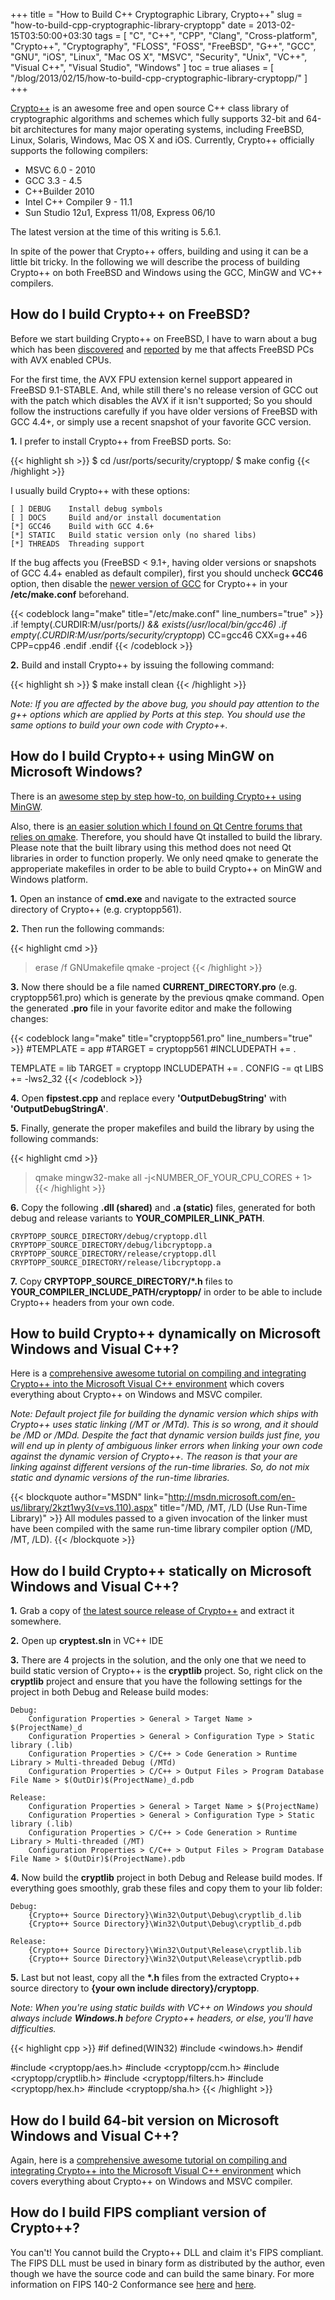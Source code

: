 +++
title = "How to Build C++ Cryptographic Library, Crypto++"
slug = "how-to-build-cpp-cryptographic-library-cryptopp"
date = 2013-02-15T03:50:00+03:30
tags = [ "C", "C++", "CPP", "Clang", "Cross-platform", "Crypto++", "Cryptography", "FLOSS", "FOSS", "FreeBSD", "G++", "GCC", "GNU", "iOS", "Linux", "Mac OS X", "MSVC", "Security", "Unix", "VC++", "Visual C++", "Visual Studio", "Windows" ]
toc = true
aliases = [ "/blog/2013/02/15/how-to-build-cpp-cryptographic-library-cryptopp/" ]
+++

[Crypto++](http://www.cryptopp.com/) is an awesome free and open source C++ class library of cryptographic algorithms and schemes which fully supports 32-bit and 64-bit architectures for many major operating systems, including FreeBSD, Linux, Solaris, Windows, Mac OS X and iOS. Currently, Crypto++ officially supports the following compilers:

- MSVC 6.0 - 2010
- GCC 3.3 - 4.5
- C++Builder 2010
- Intel C++ Compiler 9 - 11.1
- Sun Studio 12u1, Express 11/08, Express 06/10

The latest version at the time of this writing is 5.6.1.

In spite of the power that Crypto++ offers, building and using it can be a little bit tricky. In the following we will describe the process of building Crypto++ on both FreeBSD and Windows using the GCC, MinGW and VC++ compilers.

<!--more-->

## How do I build Crypto++ on FreeBSD?

Before we start building Crypto++ on FreeBSD, I have to warn about a bug which has been [discovered](http://forums.freebsd.org/showthread.php?t=23535) and [reported](http://gcc.gnu.org/bugzilla/show_bug.cgi?id=54741) by me that affects FreeBSD PCs with AVX enabled CPUs.

For the first time, the AVX FPU extension kernel support appeared in FreeBSD 9.1-STABLE. And, while still there's no release version of GCC out with the patch which disables the AVX if it isn't supported; So you should follow the instructions carefully if you have older versions of FreeBSD with GCC 4.4+, or simply use a recent snapshot of your favorite GCC version.

**1.** I prefer to install Crypto++ from FreeBSD ports. So:

{{< highlight sh >}}
$ cd /usr/ports/security/cryptopp/
$ make config
{{< /highlight >}}

I usually build Crypto++ with these options:

```
[ ] DEBUG    Install debug symbols
[ ] DOCS     Build and/or install documentation
[*] GCC46    Build with GCC 4.6+
[*] STATIC   Build static version only (no shared libs)
[*] THREADS  Threading support
```

If the bug affects you (FreeBSD < 9.1+, having older versions or snapshots of GCC 4.4+ enabled as default compiler), first you should uncheck __GCC46__ option, then disable the [newer version of GCC](http://www.freebsd.org/doc/en/articles/custom-gcc/article.html) for Crypto++ in your __/etc/make.conf__ beforehand.

{{< codeblock lang="make" title="/etc/make.conf" line_numbers="true" >}}
.if !empty(.CURDIR:M/usr/ports/*) && exists(/usr/local/bin/gcc46)
.if empty(.CURDIR:M/usr/ports/security/cryptopp*)
CC=gcc46 
CXX=g++46
CPP=cpp46
.endif
.endif
{{< /codeblock >}}

**2.** Build and install Crypto++ by issuing the following command:

{{< highlight sh >}}
$ make install clean
{{< /highlight >}}

_Note: If you are affected by the above bug, you should pay attention to the g++ options which are applied by Ports at this step. You should use the same options to build your own code with Crypto++._


## How do I build Crypto++ using MinGW on Microsoft Windows?

There is an [awesome step by step how-to, on building Crypto++ using MinGW](https://sites.google.com/site/ievgensychov/cryptopp).

Also, there is [an easier solution which I found on Qt Centre forums that relies on qmake](http://www.qtcentre.org/threads/28809-Compiling-amp-using-Crypto-with-mingw-version-of-Qt). Therefore, you should have Qt installed to build the library. Please note that the built library using this method does not need Qt libraries in order to function properly. We only need qmake to generate the approperiate makefiles in order to be able to build Crypto++ on MinGW and Windows platform.

**1.** Open an instance of __cmd.exe__ and navigate to the extracted source directory of Crypto++ (e.g. cryptopp561).

**2.** Then run the following commands:

{{< highlight cmd >}}
> erase /f GNUmakefile
> qmake -project
{{< /highlight >}}

**3.** Now there should be a file named __CURRENT_DIRECTORY.pro__ (e.g. cryptopp561.pro) which is generate by the previous qmake command. Open the generated __.pro__ file in your favorite editor and make the following changes:

{{< codeblock lang="make" title="cryptopp561.pro" line_numbers="true" >}}
#TEMPLATE = app
#TARGET = cryptopp561
#INCLUDEPATH += .

TEMPLATE = lib
TARGET = cryptopp
INCLUDEPATH += .
CONFIG -= qt
LIBS += -lws2_32
{{< /codeblock >}}

**4.** Open __fipstest.cpp__ and replace every __'OutputDebugString'__ with __'OutputDebugStringA'__.

**5.** Finally, generate the proper makefiles and build the library by using the following commands:

{{< highlight cmd >}}
> qmake
> mingw32-make all -j<NUMBER_OF_YOUR_CPU_CORES + 1>
{{< /highlight >}}

**6.** Copy the following __.dll (shared)__ and __.a (static)__ files, generated for both debug and release variants to __YOUR_COMPILER_LINK_PATH__.

```
CRYPTOPP_SOURCE_DIRECTORY/debug/cryptopp.dll
CRYPTOPP_SOURCE_DIRECTORY/debug/libcryptopp.a
CRYPTOPP_SOURCE_DIRECTORY/release/cryptopp.dll
CRYPTOPP_SOURCE_DIRECTORY/release/libcryptopp.a
```

**7.** Copy __CRYPTOPP_SOURCE_DIRECTORY/*.h__ files to __YOUR_COMPILER_INCLUDE_PATH/cryptopp/__ in order to be able to include Crypto++ headers from your own code.


## How to build Crypto++ dynamically on Microsoft Windows and Visual C++?

Here is a [comprehensive awesome tutorial on compiling and integrating Crypto++ into the Microsoft Visual C++ environment](http://www.codeproject.com/Articles/16388/Compiling-and-Integrating-Crypto-into-the-Microsof) which covers everything about Crypto++ on Windows and MSVC compiler.

_Note: Default project file for building the dynamic version which ships with Crypto++ uses static linking (/MT or /MTd). This is so wrong, and it should be /MD or /MDd. Despite the fact that dynamic version builds just fine, you will end up in plenty of ambiguous linker errors when linking your own code against the dynamic version of Crypto++. The reason is that your are linking against different versions of the run-time libraries. So, do not mix static and dynamic versions of the run-time libraries._

{{< blockquote author="MSDN" link="http://msdn.microsoft.com/en-us/library/2kzt1wy3(v=vs.110).aspx" title="/MD, /MT, /LD (Use Run-Time Library)" >}}
All modules passed to a given invocation of the linker must have been compiled with the same run-time library compiler option (/MD, /MT, /LD).
{{< /blockquote >}}


## How do I build Crypto++ statically on Microsoft Windows and Visual C++?

**1.** Grab a copy of [the latest source release of Crypto++](http://www.cryptopp.com/#download) and extract it somewhere.

**2.** Open up __cryptest.sln__ in VC++ IDE

**3.** There are 4 projects in the solution, and the only one that we need to build static version of Crypto++ is the __cryptlib__ project. So, right click on the __cryptlib__ project and ensure that you have the following settings for the project in both Debug and Release build modes:

```
Debug:
    Configuration Properties > General > Target Name > $(ProjectName)_d
    Configuration Properties > General > Configuration Type > Static library (.lib)
    Configuration Properties > C/C++ > Code Generation > Runtime Library > Multi-threaded Debug (/MTd)
    Configuration Properties > C/C++ > Output Files > Program Database File Name > $(OutDir)$(ProjectName)_d.pdb

Release:
    Configuration Properties > General > Target Name > $(ProjectName)
    Configuration Properties > General > Configuration Type > Static library (.lib)
    Configuration Properties > C/C++ > Code Generation > Runtime Library > Multi-threaded (/MT)
    Configuration Properties > C/C++ > Output Files > Program Database File Name > $(OutDir)$(ProjectName).pdb
```

**4.** Now build the __cryptlib__ project in both Debug and Release build modes. If everything goes smoothly, grab these files and copy them to your lib folder:

```
Debug:
    {Crypto++ Source Directory}\Win32\Output\Debug\cryptlib_d.lib
    {Crypto++ Source Directory}\Win32\Output\Debug\cryptlib_d.pdb
    
Release:
    {Crypto++ Source Directory}\Win32\Output\Release\cryptlib.lib
    {Crypto++ Source Directory}\Win32\Output\Release\cryptlib.pdb
```

**5.** Last but not least, copy all the __*.h__ files from the extracted Crypto++ source directory to __{your own include directory}/cryptopp__.

*Note: When you're using static builds with VC++ on Windows you should always include __Windows.h__ before Crypto++ headers, or else, you'll have difficulties.*

{{< highlight cpp >}}
#if defined(WIN32)
#include <windows.h>
#endif

#include <cryptopp/aes.h>
#include <cryptopp/ccm.h>
#include <cryptopp/cryptlib.h>
#include <cryptopp/filters.h>
#include <cryptopp/hex.h>
#include <cryptopp/sha.h>
{{< /highlight >}}


## How do I build 64-bit version on Microsoft Windows and Visual C++?

Again, here is a [comprehensive awesome tutorial on compiling and integrating Crypto++ into the Microsoft Visual C++ environment](http://www.codeproject.com/Articles/16388/Compiling-and-Integrating-Crypto-into-the-Microsof) which covers everything about Crypto++ on Windows and MSVC compiler.


## How do I build FIPS compliant version of Crypto++?

You can't! You cannot build the Crypto++ DLL and claim it's FIPS compliant. The FIPS DLL must be used in binary form as distributed by the author, even though we have the source code and can build the same binary. For more information on FIPS 140-2 Conformance see [here](http://www.codeproject.com/Articles/16388/Compiling-and-Integrating-Crypto-into-the-Microsof) and [here](http://www.cryptopp.com/#fips).
